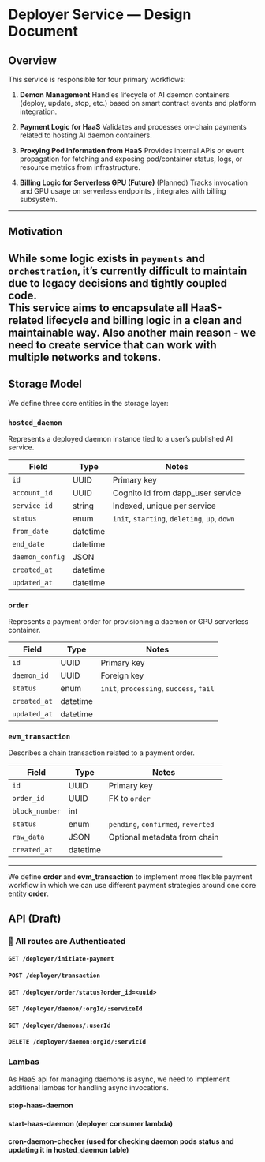 # Deployer Service — Design Document

## Overview

This service is responsible for four primary workflows:

1. **Demon Management**
   Handles lifecycle of AI daemon containers (deploy, update, stop, etc.) based on smart contract events and platform integration.

2. **Payment Logic for HaaS**
   Validates and processes on-chain payments related to hosting AI daemon containers.

3. **Proxying Pod Information from HaaS**
   Provides internal APIs or event propagation for fetching and exposing pod/container status, logs, or resource metrics from infrastructure.

4. **Billing Logic for Serverless GPU (Future)**
   (Planned) Tracks invocation and GPU usage on serverless endpoints , integrates with billing subsystem.

---

## Motivation

While some logic exists in `payments` and `orchestration`, it’s currently difficult to maintain due to legacy decisions and tightly coupled code.  
This service aims to encapsulate **all HaaS-related lifecycle and billing logic** in a clean and maintainable way.
Also another main reason - we need to create service that can work with multiple networks and tokens.
---

## Storage Model

We define three core entities in the storage layer:

### `hosted_daemon`

Represents a deployed daemon instance tied to a user’s published AI service.

| Field           | Type     | Notes                                       |
|-----------------|----------|---------------------------------------------|
| `id`            | UUID     | Primary key                                 |
| `account_id`    | UUID     | Cognito id from dapp_user service           |
| `service_id`    | string   | Indexed, unique per service                 |
| `status`        | enum     | `init`, `starting`, `deleting`, `up`, `down`|
| `from_date`     | datetime |                                             |
| `end_date`      | datetime |                                             |
| `daemon_config` | JSON     |                                             |
| `created_at`    | datetime |                                             |
| `updated_at`    | datetime |                                             |


### `order`

Represents a payment order for provisioning a daemon or GPU serverless container.

| Field              | Type     | Notes                                   |
|--------------------|----------|-----------------------------------------|
| `id`               | UUID     | Primary key                             |
| `daemon_id`        | UUID     | Foreign key                             |
| `status`           | enum     | `init`, `processing`, `success`, `fail` |
| `created_at`       | datetime |                                         |
| `updated_at`       | datetime |                                         |


### `evm_transaction`

Describes a chain transaction related to a payment order.

| Field              | Type     | Notes                                |
|--------------------|----------|--------------------------------------|
| `id`               | UUID     | Primary key                          |
| `order_id`         | UUID     | FK to `order`                        |
| `block_number`     | int      |                                      |
| `status`           | enum     | `pending`, `confirmed`, `reverted`  |
| `raw_data`         | JSON     | Optional metadata from chain         |
| `created_at`       | datetime |                                      |

---

We define **order** and **evm_transaction** to implement more flexible payment workflow in which we can use different payment strategies around one core entity **order**.

## API (Draft)

### 🔐 All routes are Authenticated 

#### `GET /deployer/initiate-payment`

#### `POST /deployer/transaction`

#### `GET /deployer/order/status?order_id=<uuid>`

#### `GET /deployer/daemon/:orgId/:serviceId`

#### `GET /deployer/daemons/:userId`

#### `DELETE /deployer/daemon:orgId/:servicId`


### Lambas

As HaaS api for managing daemons is async, we need to implement additional lambas for handling async invocations.

#### stop-haas-daemon

#### start-haas-daemon (deployer consumer lambda)

#### cron-daemon-checker (used for checking daemon pods status and updating it in hosted_daemon table) 



